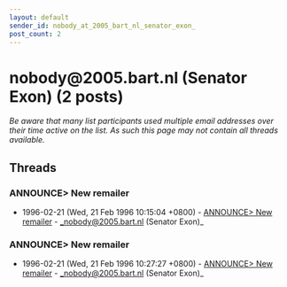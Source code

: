 ```yaml
---
layout: default
sender_id: nobody_at_2005_bart_nl_senator_exon_
post_count: 2
---
```


# nobody<span>@</span>2005.bart.nl (Senator Exon) (2 posts)

_Be aware that many list participants used multiple email addresses over their time active on the list. As such this page may not contain all threads available._

## Threads

### ANNOUNCE> New remailer
+ 1996-02-21 (Wed, 21 Feb 1996 10:15:04 +0800) - [ANNOUNCE> New remailer](/archive/1996/02/b75fb5f0165aab6ad170bdedc52239afbc3e79254d60fa4192afbcd190c7d8ae) - _nobody@2005.bart.nl (Senator Exon)_

### ANNOUNCE> New remailer
+ 1996-02-21 (Wed, 21 Feb 1996 10:27:27 +0800) - [ANNOUNCE> New remailer](/archive/1996/02/2d23bcc7fc1a5815e575c50d64174792af207e80d5c110800f4ef70e992b0466) - _nobody@2005.bart.nl (Senator Exon)_

